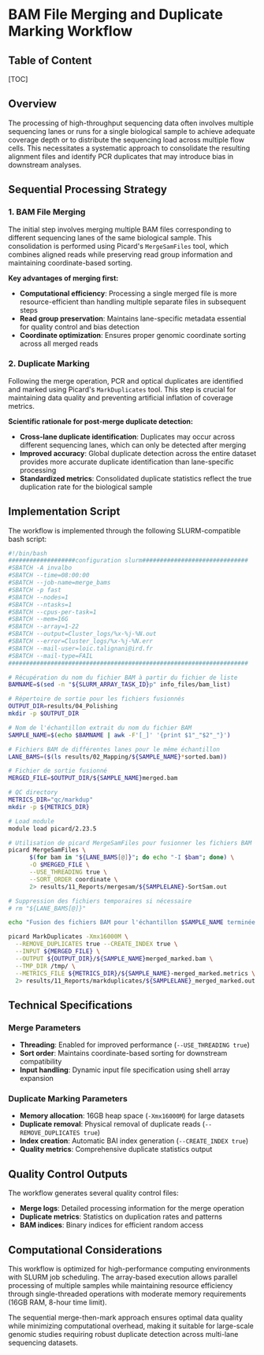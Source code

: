 # BAM File Merging and Duplicate Marking Workflow

<h2 class="no-toc">Table of Content</h2>

[TOC]

## Overview

The processing of high-throughput sequencing data often involves multiple sequencing lanes or runs for a single biological sample to achieve adequate coverage depth or to distribute the sequencing load across multiple flow cells. This necessitates a systematic approach to consolidate the resulting alignment files and identify PCR duplicates that may introduce bias in downstream analyses.

## Sequential Processing Strategy

### 1. BAM File Merging

The initial step involves merging multiple BAM files corresponding to different sequencing lanes of the same biological sample. This consolidation is performed using Picard's `MergeSamFiles` tool, which combines aligned reads while preserving read group information and maintaining coordinate-based sorting.

**Key advantages of merging first:**  
- **Computational efficiency**: Processing a single merged file is more resource-efficient than handling multiple separate files in subsequent steps  
- **Read group preservation**: Maintains lane-specific metadata essential for quality control and bias detection  
- **Coordinate optimization**: Ensures proper genomic coordinate sorting across all merged reads  

### 2. Duplicate Marking

Following the merge operation, PCR and optical duplicates are identified and marked using Picard's `MarkDuplicates` tool. This step is crucial for maintaining data quality and preventing artificial inflation of coverage metrics.

**Scientific rationale for post-merge duplicate detection:**  
- **Cross-lane duplicate identification**: Duplicates may occur across different sequencing lanes, which can only be detected after merging  
- **Improved accuracy**: Global duplicate detection across the entire dataset provides more accurate duplicate identification than lane-specific processing  
- **Standardized metrics**: Consolidated duplicate statistics reflect the true duplication rate for the biological sample  

## Implementation Script

The workflow is implemented through the following SLURM-compatible bash script:

```bash
#!/bin/bash
###################configuration slurm##############################
#SBATCH -A invalbo
#SBATCH --time=08:00:00
#SBATCH --job-name=merge_bams
#SBATCH -p fast
#SBATCH --nodes=1
#SBATCH --ntasks=1
#SBATCH --cpus-per-task=1
#SBATCH --mem=16G
#SBATCH --array=1-22
#SBATCH --output=Cluster_logs/%x-%j-%N.out
#SBATCH --error=Cluster_logs/%x-%j-%N.err
#SBATCH --mail-user=loic.talignani@ird.fr
#SBATCH --mail-type=FAIL
####################################################################

# Récupération du nom du fichier BAM à partir du fichier de liste
BAMNAME=$(sed -n "${SLURM_ARRAY_TASK_ID}p" info_files/bam_list)

# Répertoire de sortie pour les fichiers fusionnés
OUTPUT_DIR=results/04_Polishing
mkdir -p $OUTPUT_DIR

# Nom de l'échantillon extrait du nom du fichier BAM
SAMPLE_NAME=$(echo $BAMNAME | awk -F'[_]' '{print $1"_"$2"_"}')

# Fichiers BAM de différentes lanes pour le même échantillon
LANE_BAMS=($(ls results/02_Mapping/${SAMPLE_NAME}*sorted.bam))

# Fichier de sortie fusionné
MERGED_FILE=$OUTPUT_DIR/${SAMPLE_NAME}merged.bam

# QC directory
METRICS_DIR="qc/markdup"
mkdir -p ${METRICS_DIR}

# Load module
module load picard/2.23.5

# Utilisation de picard MergeSamFiles pour fusionner les fichiers BAM
picard MergeSamFiles \
      $(for bam in "${LANE_BAMS[@]}"; do echo "-I $bam"; done) \
      -O $MERGED_FILE \
      --USE_THREADING true \
      --SORT_ORDER coordinate \
      2> results/11_Reports/mergesam/${SAMPLELANE}-SortSam.out

# Suppression des fichiers temporaires si nécessaire
# rm "${LANE_BAMS[@]}"

echo "Fusion des fichiers BAM pour l'échantillon $SAMPLE_NAME terminée."

picard MarkDuplicates -Xmx16000M \
  --REMOVE_DUPLICATES true --CREATE_INDEX true \
  --INPUT ${MERGED_FILE} \
  --OUTPUT ${OUTPUT_DIR}/${SAMPLE_NAME}merged_marked.bam \
  --TMP_DIR /tmp/ \
  --METRICS_FILE ${METRICS_DIR}/${SAMPLE_NAME}-merged_marked.metrics \
  2> results/11_Reports/markduplicates/${SAMPLELANE}_merged_marked.out
```

## Technical Specifications

### Merge Parameters
- **Threading**: Enabled for improved performance (`--USE_THREADING true`)
- **Sort order**: Maintains coordinate-based sorting for downstream compatibility
- **Input handling**: Dynamic input file specification using shell array expansion

### Duplicate Marking Parameters
- **Memory allocation**: 16GB heap space (`-Xmx16000M`) for large datasets
- **Duplicate removal**: Physical removal of duplicate reads (`--REMOVE_DUPLICATES true`)
- **Index creation**: Automatic BAI index generation (`--CREATE_INDEX true`)
- **Quality metrics**: Comprehensive duplicate statistics output

## Quality Control Outputs

The workflow generates several quality control files:  
- **Merge logs**: Detailed processing information for the merge operation  
- **Duplicate metrics**: Statistics on duplication rates and patterns  
- **BAM indices**: Binary indices for efficient random access  

## Computational Considerations

This workflow is optimized for high-performance computing environments with SLURM job scheduling. The array-based execution allows parallel processing of multiple samples while maintaining resource efficiency through single-threaded operations with moderate memory requirements (16GB RAM, 8-hour time limit).

The sequential merge-then-mark approach ensures optimal data quality while minimizing computational overhead, making it suitable for large-scale genomic studies requiring robust duplicate detection across multi-lane sequencing datasets.